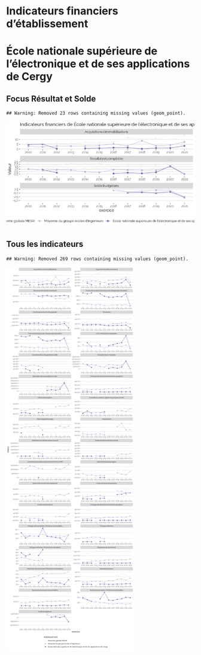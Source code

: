Indicateurs financiers d’établissement
================

# École nationale supérieure de l’électronique et de ses applications de Cergy

## Focus Résultat et Solde

    ## Warning: Removed 23 rows containing missing values (geom_point).

![](école_nationale_supérieure_de_l_électronique_et_de_ses_applications_de_cergy_files/figure-gfm/etab.focus-1.png)<!-- -->

## Tous les indicateurs

    ## Warning: Removed 269 rows containing missing values (geom_point).

![](école_nationale_supérieure_de_l_électronique_et_de_ses_applications_de_cergy_files/figure-gfm/etab-1.png)<!-- -->
